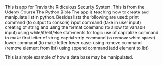 This is app for Travis the Ridiculous Security System.
This is from the Udemy Course The Python Bible
The app is teaching how to create and manipulate list in python.
Besides lists the following are used:
  print command (to output to console)
  input command (take in user input)
  creating of string and using the format command (to allow for variable input)
  using while/if/elif/else statements for logic
  use of capitalize command to make first letter of string captial
  strip command (to remove white space)
  lower command (to make letter lower case)
  using remove command (remove element from list)
  using append command (add element to list)

This is simple example of how a data base may be manipulated.